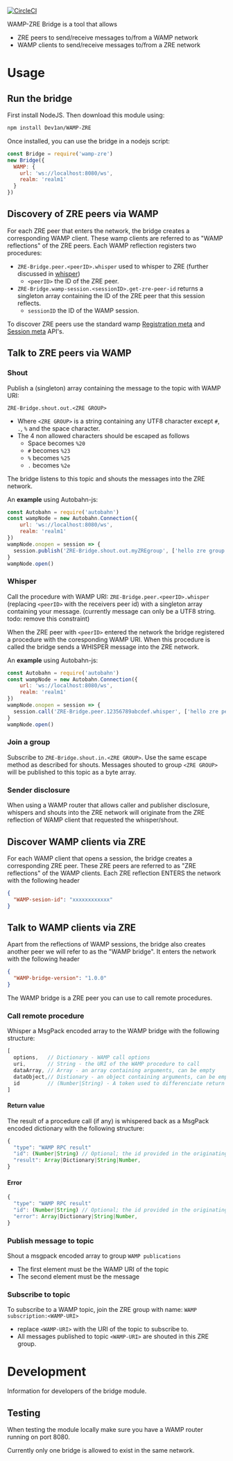 [![CircleCI](https://circleci.com/gh/Dev1an/WAMP-ZRE.svg?style=svg)](https://circleci.com/gh/Dev1an/WAMP-ZRE)

WAMP-ZRE Bridge is a tool that allows

- ZRE peers to send/receive messages to/from a WAMP network
- WAMP clients to send/receive messages to/from a ZRE network

# Usage

## Run the bridge

First install NodeJS. Then download this module using:

```bash
npm install Dev1an/WAMP-ZRE
```

Once installed, you can use the bridge in a nodejs script:

```js
const Bridge = require('wamp-zre')
new Bridge({
  WAMP: {
    url: 'ws://localhost:8080/ws',
    realm: 'realm1'
  }
})
```

## Discovery of ZRE peers via WAMP

For each ZRE peer that enters the network, the bridge creates a corresponding WAMP client. These wamp clients are referred to as "WAMP reflections" of the ZRE peers. Each WAMP reflection registers two procedures:

- `ZRE-Bridge.peer.<peerID>.whisper` used to whisper to ZRE (further discussed in [whisper](#whisper))
  - `<peerID>` the ID of the ZRE peer.
- `ZRE-Bridge.wamp-session.<sessionID>.get-zre-peer-id` returns a singleton array containing the ID of the ZRE peer that this session reflects. 
  - `sessionID` the ID of the WAMP session.

To discover ZRE peers use the standard wamp [Registration meta](https://github.com/wamp-proto/wamp-proto/blob/master/rfc/text/advanced/ap_rpc_registration_meta_api.md) and [Session meta](https://github.com/wamp-proto/wamp-proto/blob/master/rfc/text/advanced/ap_session_meta_api.md) API's.

## Talk to ZRE peers via WAMP

### Shout

Publish a (singleton) array containing the message to the topic with WAMP URI:

`ZRE-Bridge.shout.out.<ZRE GROUP>` 

- Where `<ZRE GROUP>` is a string containing any UTF8 character except `#`, `.`, `%` and the space character.
- The 4 non allowed characters should be escaped as follows
  - Space becomes `%20`
  - `#` becomes `%23`
  - `%` becomes `%25`
  - `.` becomes `%2e`

The bridge listens to this topic and shouts the messages into the ZRE network.

An **example** using Autobahn-js:

```js
const Autobahn = require('autobahn')
const wampNode = new Autobahn.Connection({
	url: 'ws://localhost:8080/ws',
	realm: 'realm1'
})
wampNode.onopen = session => {
  session.publish('ZRE-Bridge.shout.out.myZREgroup', ['hello zre group'])
}
wampNode.open()
```

### Whisper

Call the procedure with WAMP URI: `ZRE-Bridge.peer.<peerID>.whisper` (replacing `<peerID>` with the receivers peer id) with a singleton array containing your message. (currently message can only be a UTF8 string. todo: remove this constraint)

When the ZRE peer with `<peerID>` entered the network the bridge registered a procedure with the coresponding WAMP URI. When this procedure is called the bridge sends a WHISPER message into the ZRE network.

An **example** using Autobahn-js:

```js
const Autobahn = require('autobahn')
const wampNode = new Autobahn.Connection({
	url: 'ws://localhost:8080/ws',
	realm: 'realm1'
})
wampNode.onopen = session => {
  session.call('ZRE-Bridge.peer.12356789abcdef.whisper', ['hello zre peer'])
}
wampNode.open()
```
### Join a group

Subscribe to `ZRE-Bridge.shout.in.<ZRE GROUP>`. Use the same escape method as described for shouts. Messages shouted to group `<ZRE GROUP>` will be published to this topic as a byte array.

### Sender disclosure

When using a WAMP router that allows caller and publisher disclosure, whispers and shouts into the ZRE network will originate from the ZRE reflection of WAMP client that requested the whisper/shout.

## Discover WAMP clients via ZRE 

For each WAMP client that opens a session, the bridge creates a corresponding ZRE peer. These ZRE peers are referred to as "ZRE reflections" of the WAMP clients. Each ZRE reflection ENTERS the network with the following header

```JSON
{
  "WAMP-sesion-id": "xxxxxxxxxxxx"
}
```

## Talk to WAMP clients via ZRE

Apart from the reflections of WAMP sessions, the bridge also creates another peer we will refer to as the "WAMP bridge". It enters the network with the following header

```json
{
  "WAMP-bridge-version": "1.0.0"
}
```

The WAMP bridge is a ZRE peer you can use to call remote procedures.

### Call remote procedure

Whisper a MsgPack encoded array to the WAMP bridge with the following structure:

```javascript
[
  options,   // Dictionary - WAMP call options
  uri,       // String - the URI of the WAMP procedure to call
  dataArray, // Array - an array containing arguments, can be empty
  dataObject,// Distionary - an object containing arguments, can be empty
  id         // (Number|String) - A token used to differenciate return values (optional)
]
```

#### Return value

The result of a procedure call (if any) is whispered back as a MsgPack encoded dictionary with the following structure:

```javascript
{
  "type": "WAMP RPC result"
  "id": (Number|String) // Optional; the id provided in the originating request
  "result": Array|Dictionary|String|Number,
}
```

#### Error

```javascript
{
  "type": "WAMP RPC result"
  "id": (Number|String) // Optional; the id provided in the originating request
  "error": Array|Dictionary|String|Number,
}
```

### Publish message to topic

Shout a msgpack encoded array to group `WAMP publications`

- The first element must be the WAMP URI of the topic
- The second element must be the message

### Subscribe to topic

To subscribe to a WAMP topic, join the ZRE group with name: `WAMP subscription:<WAMP-URI>`

- replace `<WAMP-URI>` with the URI of the topic to subscribe to.
- All messages published to topic `<WAMP-URI>` are shouted in this ZRE group.

# Development

Information for developers of the bridge module.

## Testing

When testing the module locally make sure you have a WAMP router running on port 8080.

Currently only one bridge is allowed to exist in the same network.